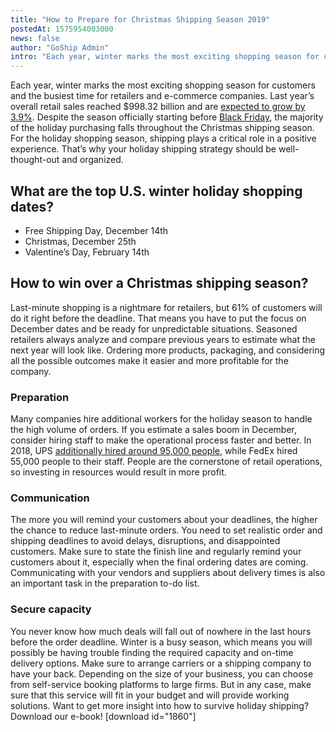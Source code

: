 ```yaml
---
title: "How to Prepare for Christmas Shipping Season 2019"
postedAt: 1575954003000
news: false
author: "GoShip Admin"
intro: "Each year, winter marks the most exciting shopping season for customers and the busiest time for retailers and e-commerce companies. Last year’s overall retail sales reached $998.32 billion and are expected to grow by 3.9%. Despite the season officially starting before Black Friday, the majority of the holiday purchasing falls throughout the Christmas shipping season.  For the holiday shopping season, shipping plays a critical role in a positive experience. That’s why your holiday shipping strategy should b"
---
```

Each year, winter marks the most exciting shopping season for customers and the busiest time for retailers and e-commerce companies. Last year’s overall retail sales reached $998.32 billion and are [expected to grow by 3.9%](https://www.emarketer.com/content/us-2018-holiday-season-review-and-2019-preview). Despite the season officially starting before [Black Friday](https://www.goship.com/blog/surviving-the-black-friday-guide-for-retailers/), the majority of the holiday purchasing falls throughout the Christmas shipping season.  For the holiday shopping season, shipping plays a critical role in a positive experience. That’s why your holiday shipping strategy should be well-thought-out and organized.

What are the top U.S. winter holiday shopping dates?
----------------------------------------------------

*   Free Shipping Day, December 14th
*   Christmas, December 25th
*   Valentine’s Day, February 14th

How to win over a Christmas shipping season?
--------------------------------------------

Last-minute shopping is a nightmare for retailers, but 61% of customers will do it right before the deadline. That means you have to put the focus on December dates and be ready for unpredictable situations. Seasoned retailers always analyze and compare previous years to estimate what the next year will look like. Ordering more products, packaging, and considering all the possible outcomes make it easier and more profitable for the company.

### Preparation

Many companies hire additional workers for the holiday season to handle the high volume of orders. If you estimate a sales boom in December, consider hiring staff to make the operational process faster and better. In 2018, UPS [additionally hired around 95,000 people](https://www.usatoday.com/story/money/2017/09/20/ups-and-fedex-hire-thousands-holiday-season/686495001/), while FedEx hired 55,000 people to their staff. People are the cornerstone of retail operations, so investing in resources would result in more profit.

### Communication

The more you will remind your customers about your deadlines, the higher the chance to reduce last-minute orders. You need to set realistic order and shipping deadlines to avoid delays, disruptions, and disappointed customers. Make sure to state the finish line and regularly remind your customers about it, especially when the final ordering dates are coming. Communicating with your vendors and suppliers about delivery times is also an important task in the preparation to-do list.

### Secure capacity

You never know how much deals will fall out of nowhere in the last hours before the order deadline. Winter is a busy season, which means you will possibly be having trouble finding the required capacity and on-time delivery options. Make sure to arrange carriers or a shipping company to have your back. Depending on the size of your business, you can choose from self-service booking platforms to large firms. But in any case, make sure that this service will fit in your budget and will provide working solutions. Want to get more insight into how to survive holiday shipping? Download our e-book! \[download id="1860"\]

